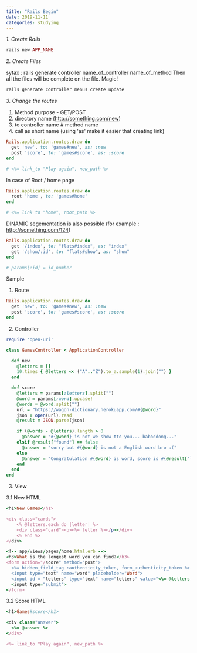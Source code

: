 ```yaml
---
title: "Rails Begin"
date: 2019-11-11
categories: studying
---
```


*1. Create Rails*

```ruby
rails new APP_NAME
```


*2. Create Files*

sytax : rails generate controller name_of_controller name_of_method
Then all the files will be complete on the file. Magic!

```ruby
rails generate controller menus create update
```

*3. Change the routes*

1) Method purpose - GET/POST 
2) directory name (http://something.com/new) 
3) to controller name # method name 
4) call as short name (using 'as' make it easier that creating link)

```ruby
Rails.application.routes.draw do
  get 'new', to: 'games#new', as: :new
  post 'score', to: 'games#score', as: :score
end

# <%= link_to "Play again", new_path %>
```


In case of Root / home page
```ruby
Rails.application.routes.draw do
  root 'home', to: 'games#home'
end

# <%= link to "home", root_path %>

```

DINAMIC segementation is also possible
(for example : http://something.com/124) 

```ruby
Rails.application.routes.draw do
  get '/index', to: "flats#index", as: "index"
  get '/show/:id', to: "flats#show", as: "show"
end

# params[:id] = id_number

```


Sample

1) Route
```ruby
Rails.application.routes.draw do
  get 'new', to: 'games#new', as: :new
  post 'score', to: 'games#score', as: :score
end
```

2) Controller
```ruby
require 'open-uri'

class GamesController < ApplicationController

  def new
    @letters = []
    10.times { @letters << ("A".."Z").to_a.sample(1).join("") }
  end

  def score
    @letters = params[:letters].split("")
    @word = params[:word].upcase!
    @words = @word.split("")
    url = "https://wagon-dictionary.herokuapp.com/#{@word}"
    json = open(url).read
    @result = JSON.parse(json)

    if (@words - @letters).length > 0
      @answer = "#{@word} is not we show tto you... baboddong..."
    elsif @result["found"] == false
      @answer = "sorry but #{@word} is not a English word bro :("
    else
      @answer = "Congratulation #{@word} is word, score is #{@result["length"]} :D"
    end
  end
end
```


3) View

3.1 New HTML
```ruby
<h1>New Games</h1>

<div class="cards">
    <% @letters.each do |letter| %>
    <div class="card"><p><%= letter %></p></div>
    <% end %>
</div>

<!-- app/views/pages/home.html.erb -->
<h3>What is the longest word you can find?</h3>
<form action="/score" method="post">
  <%= hidden_field_tag :authenticity_token, form_authenticity_token %>
  <input type="text" name="word" placeholder="Word">
  <input id = "letters" type="text" name="letters" value="<%= @letters.join %>">
  <input type="submit">
</form>
```

3.2 Score HTML
```ruby
<h1>Games#score</h1>

<div class="answer">
  <%= @answer %>
</div>

<%= link_to "Play again", new_path %>
```
